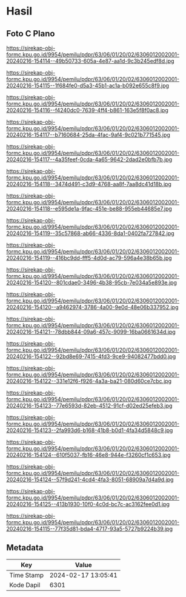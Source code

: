 # Hasil

## Foto C Plano

https://sirekap-obj-formc.kpu.go.id/9954/pemilu/pdpr/63/06/01/20/02/6306012002001-20240216-154114--49b50733-605a-4e87-aa1d-9c3b245edf8d.jpg

https://sirekap-obj-formc.kpu.go.id/9954/pemilu/pdpr/63/06/01/20/02/6306012002001-20240216-154115--1f684fe0-d5a3-45b1-ac1a-b092e655c8f9.jpg

https://sirekap-obj-formc.kpu.go.id/9954/pemilu/pdpr/63/06/01/20/02/6306012002001-20240216-154116--f4240dc0-7639-4ff4-b861-163e5f8f0ac8.jpg

https://sirekap-obj-formc.kpu.go.id/9954/pemilu/pdpr/63/06/01/20/02/6306012002001-20240216-154117--b7160684-25da-4fac-9af4-9c021b771545.jpg

https://sirekap-obj-formc.kpu.go.id/9954/pemilu/pdpr/63/06/01/20/02/6306012002001-20240216-154117--4a35feef-0cda-4a65-9642-2dad2e0bfb7b.jpg

https://sirekap-obj-formc.kpu.go.id/9954/pemilu/pdpr/63/06/01/20/02/6306012002001-20240216-154118--3474d491-c3d9-4768-aa8f-7aa8dc41d18b.jpg

https://sirekap-obj-formc.kpu.go.id/9954/pemilu/pdpr/63/06/01/20/02/6306012002001-20240216-154118--e595de1a-9fac-451e-be88-955eb44685e7.jpg

https://sirekap-obj-formc.kpu.go.id/9954/pemilu/pdpr/63/06/01/20/02/6306012002001-20240216-154119--35c57868-ab66-4336-8da1-0402fa727842.jpg

https://sirekap-obj-formc.kpu.go.id/9954/pemilu/pdpr/63/06/01/20/02/6306012002001-20240216-154119--416bc9dd-fff5-4d0d-ac79-596a4e38b65b.jpg

https://sirekap-obj-formc.kpu.go.id/9954/pemilu/pdpr/63/06/01/20/02/6306012002001-20240216-154120--801cdae0-3496-4b38-95cb-7e034a5e893e.jpg

https://sirekap-obj-formc.kpu.go.id/9954/pemilu/pdpr/63/06/01/20/02/6306012002001-20240216-154120--a9462974-3786-4a00-9e0d-48e06b337952.jpg

https://sirekap-obj-formc.kpu.go.id/9954/pemilu/pdpr/63/06/01/20/02/6306012002001-20240216-154121--78dbb844-09a6-457c-9099-16ba0661634d.jpg

https://sirekap-obj-formc.kpu.go.id/9954/pemilu/pdpr/63/06/01/20/02/6306012002001-20240216-154122--92bd8e69-7415-4fd3-9ce9-94082477bdd0.jpg

https://sirekap-obj-formc.kpu.go.id/9954/pemilu/pdpr/63/06/01/20/02/6306012002001-20240216-154122--331e12f6-f926-4a3a-ba21-080d60ce7cbc.jpg

https://sirekap-obj-formc.kpu.go.id/9954/pemilu/pdpr/63/06/01/20/02/6306012002001-20240216-154123--77e6593d-82eb-4512-91cf-d02ed25efeb3.jpg

https://sirekap-obj-formc.kpu.go.id/9954/pemilu/pdpr/63/06/01/20/02/6306012002001-20240216-154123--2fa993d6-b168-41b8-b0d1-4fa34d5848c9.jpg

https://sirekap-obj-formc.kpu.go.id/9954/pemilu/pdpr/63/06/01/20/02/6306012002001-20240216-154124--610f5037-fb16-46e8-944e-f3260cf1c653.jpg

https://sirekap-obj-formc.kpu.go.id/9954/pemilu/pdpr/63/06/01/20/02/6306012002001-20240216-154124--57f9d241-4cd4-4fa3-8051-68909a7d4a9d.jpg

https://sirekap-obj-formc.kpu.go.id/9954/pemilu/pdpr/63/06/01/20/02/6306012002001-20240216-154125--413b1930-10f0-4c0d-bc7c-ac3162fee0d1.jpg

https://sirekap-obj-formc.kpu.go.id/9954/pemilu/pdpr/63/06/01/20/02/6306012002001-20240216-154115--77f35d81-bda4-4717-93a5-5727b9224b39.jpg


## Metadata

| Key        | Value               |
| ---------- | ------------------- |
| Time Stamp | 2024-02-17 13:05:41 |
| Kode Dapil | 6301                |



